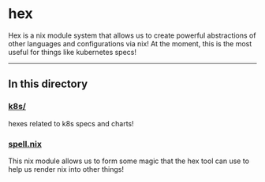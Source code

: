 # hex

Hex is a nix module system that allows us to create powerful abstractions of other languages and configurations via nix! At the moment, this is the most useful for things like kubernetes specs!

---

## In this directory

### [k8s/](./k8s/)

hexes related to k8s specs and charts!

### [spell.nix](./spell.nix)

This nix module allows us to form some magic that the hex tool can use to help us render nix into other things!
